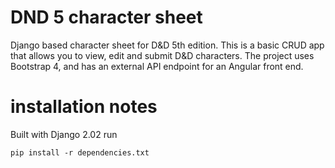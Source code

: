 # DND 5 character sheet
Django based character sheet for D&amp;D 5th edition.  This is a basic CRUD app that allows you to view, edit and submit D&D characters.  The project uses Bootstrap 4, and has an external API endpoint for an Angular front end. 

# installation notes

Built with Django 2.02 
run 
```
pip install -r dependencies.txt 
```